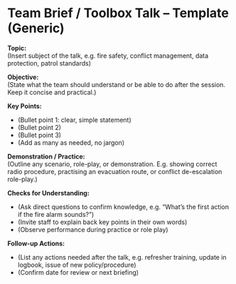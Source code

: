 # Team Brief / Toolbox Talk – Template (Generic)  



**Topic:**  
(Insert subject of the talk, e.g. fire safety, conflict management, data protection, patrol standards)  

**Objective:**  
(State what the team should understand or be able to do after the session. Keep it concise and practical.)  

**Key Points:**  
- (Bullet point 1: clear, simple statement)  
- (Bullet point 2)  
- (Bullet point 3)  
- (Add as many as needed, no jargon)  

**Demonstration / Practice:**  
(Outline any scenario, role-play, or demonstration. E.g. showing correct radio procedure, practising an evacuation route, or conflict de-escalation role-play.)  

**Checks for Understanding:**  
- (Ask direct questions to confirm knowledge, e.g. “What’s the first action if the fire alarm sounds?”)  
- (Invite staff to explain back key points in their own words)  
- (Observe performance during practice or role play)  

**Follow-up Actions:**  
- (List any actions needed after the talk, e.g. refresher training, update in logbook, issue of new policy/procedure)  
- (Confirm date for review or next briefing)  



